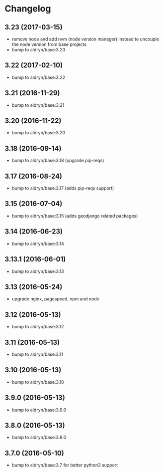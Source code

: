 # Changelog


## 3.23 (2017-03-15)

* remove node and add nvm (node version manager) instead to uncouple the node version from base projects
* bump to aldryn/base:3.23

## 3.22 (2017-02-10)

* bump to aldryn/base:3.22


## 3.21 (2016-11-29)

* bump to aldryn/base:3.21


## 3.20 (2016-11-22)

* bump to aldryn/base:3.20


## 3.18 (2016-09-14)

* bump to aldryn/base:3.18 (upgrade pip-reqs)


## 3.17 (2016-08-24)

* bump to aldryn/base:3.17 (adds pip-reqs support)


## 3.15 (2016-07-04)

* bump to aldryn/base:3.15 (adds geodjango related packages)

## 3.14 (2016-06-23)

* bump to aldryn/base:3.14


## 3.13.1 (2016-06-01)

* bump to aldryn/base:3.13


## 3.13 (2016-05-24)

* upgrade nginx, pagespeed, npm and node


## 3.12 (2016-05-13)

* bump to aldryn/base:3.12


## 3.11 (2016-05-13)

* bump to aldryn/base:3.11


## 3.10 (2016-05-13)

* bump to aldryn/base:3.10


## 3.9.0 (2016-05-13)

* bump to aldryn/base:3.9.0


## 3.8.0 (2016-05-13)

* bump to aldryn/base:3.8.0


## 3.7.0 (2016-05-10)

* bump to aldryn/base:3.7 for better python3 support
